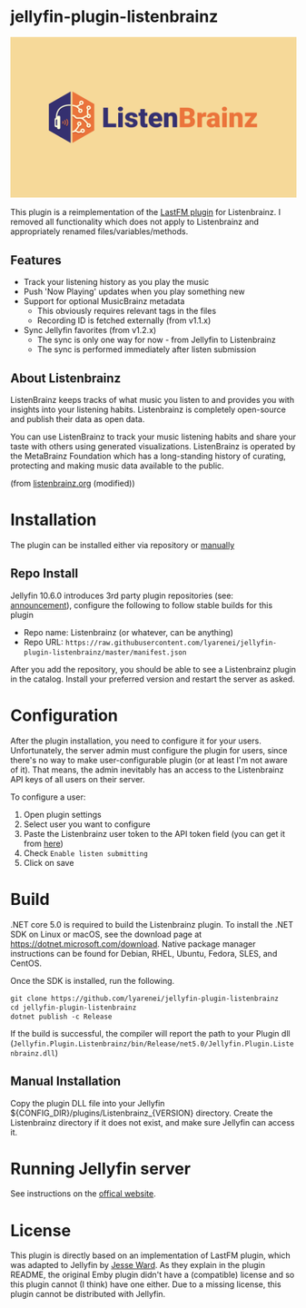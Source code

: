 # jellyfin-plugin-listenbrainz

![ListenBrainz logo for Jellyfin plugin](res/listenbrainz/ListenBrainz_logo.svg "ListenBrainz logo for Jellyfin plugin")

This plugin is a reimplementation of the [LastFM plugin](https://github.com/jesseward/jellyfin-plugin-lastfm) for Listenbrainz. I removed all functionality which does not apply to Listenbrainz and appropriately renamed files/variables/methods.

## Features

- Track your listening history as you play the music
- Push 'Now Playing' updates when you play something new
- Support for optional MusicBrainz metadata
  - This obviously requires relevant tags in the files
  - Recording ID is fetched externally (from v1.1.x)
- Sync Jellyfin favorites (from v1.2.x)
  - The sync is only one way for now - from Jellyfin to Listenbrainz
  - The sync is performed immediately after listen submission

## About Listenbrainz

ListenBrainz keeps tracks of what music you listen to and provides you with insights into your listening habits. Listenbrainz is completely open-source and publish their data as open data.

You can use ListenBrainz to track your music listening habits and share your taste with others using generated visualizations.
ListenBrainz is operated by the MetaBrainz Foundation which has a long-standing history of curating, protecting and making music data available to the public.

(from [listenbrainz.org](https://listenbrainz.org) (modified))

# Installation

The plugin can be installed either via repository or [manually](#manual-installation)

## Repo Install

Jellyfin 10.6.0 introduces 3rd party plugin repositories (see: [announcement](https://jellyfin.org/posts/plugin-updates/)), configure the following to follow stable builds for this plugin

- Repo name: Listenbrainz (or whatever, can be anything)
- Repo URL: `https://raw.githubusercontent.com/lyarenei/jellyfin-plugin-listenbrainz/master/manifest.json`

After you add the repository, you should be able to see a Listenbrainz plugin in the catalog.
Install your preferred version and restart the server as asked.

# Configuration

After the plugin installation, you need to configure it for your users.
Unfortunately, the server admin must configure the plugin for users,
since there's no way to make user-configurable plugin (or at least I'm not aware of it).
That means, the admin inevitably has an access to the Listenbrainz API keys of all users on their server.

To configure a user:

1. Open plugin settings
2. Select user you want to configure
3. Paste the Listenbrainz user token to the API token field (you can get it from [here](https://listenbrainz.org/profile/))
4. Check `Enable listen submitting`
5. Click on save

# Build

.NET core 5.0 is required to build the Listenbrainz plugin. To install the .NET SDK on Linux or macOS, see the download page at https://dotnet.microsoft.com/download. Native package manager instructions can be found for Debian, RHEL, Ubuntu, Fedora, SLES, and CentOS.

Once the SDK is installed, run the following.

```
git clone https://github.com/lyarenei/jellyfin-plugin-listenbrainz
cd jellyfin-plugin-listenbrainz
dotnet publish -c Release
```

If the build is successful, the compiler will report the path to your Plugin dll (`Jellyfin.Plugin.Listenbrainz/bin/Release/net5.0/Jellyfin.Plugin.Listenbrainz.dll`)

## Manual Installation

Copy the plugin DLL file into your Jellyfin ${CONFIG_DIR}/plugins/Listenbrainz_{VERSION} directory.
Create the Listenbrainz directory if it does not exist, and make sure Jellyfin can access it.

# Running Jellyfin server

See instructions on the [offical website](https://jellyfin.org/downloads/).

# License

This plugin is directly based on an implementation of LastFM plugin, which was adapted to Jellyfin by [Jesse Ward](https://github.com/jesseward).
As they explain in the plugin README, the original Emby plugin didn't have a (compatible) license and so this plugin cannot (I think) have one either.
Due to a missing license, this plugin cannot be distributed with Jellyfin.
